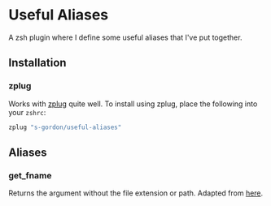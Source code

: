 # Useful Aliases #

A zsh plugin where I define some useful aliases that I've put together.

## Installation ##

### zplug ###

Works with [zplug](http://https://github.com/zplug/zplug) quite well. To install
using zplug, place the following into your `zshrc`:

```zsh
zplug "s-gordon/useful-aliases"
```

## Aliases ##

### get_fname ###

Returns the argument without the file extension or path. Adapted from
[here](http://stackoverflow.com/questions/2664740/extract-file-basename-without-path-and-extension-in-bash).
